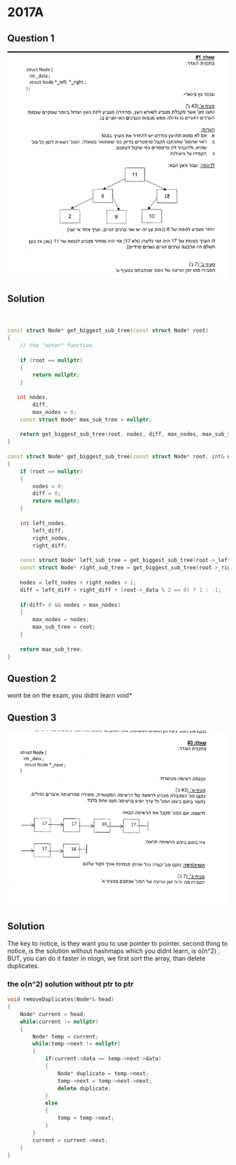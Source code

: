 
# 2017A

## Question 1

![alt text](image.png)

## Solution

```cpp


const struct Node* get_biggest_sub_tree(const struct Node* root)
{
    // the "outer" function

    if (root == nullptr)
    {
        return nullptr;
    }
   
   int nodes,
        diff,
        max_nodes = 0;
    const struct Node* max_sub_tree = nullptr;

    return get_biggest_sub_tree(root, nodes, diff, max_nodes, max_sub_tree);
}

const struct Node* get_biggest_sub_tree(const struct Node* root, int& nodes, int& diff, int& max_nodes, const struct Node* max_sub_tree)
{
    if (root == nullptr)
    {
        nodes = 0;
        diff = 0;
        return nullptr;
    }

    int left_nodes,
        left_diff,
        right_nodes,
        right_diff;

    const struct Node* left_sub_tree = get_biggest_sub_tree(root->_left, left_nodes, left_diff, max_nodes, max_sub_tree);
    const struct Node* right_sub_tree = get_biggest_sub_tree(root->_right, right_nodes, right_diff, max_nodes, max_sub_tree);

    nodes = left_nodes + right_nodes + 1;
    diff = left_diff + right_diff + (root->_data % 2 == 0) ? 1 : -1;

    if(diff> 0 && nodes > max_nodes)
    {
        max_nodes = nodes;
        max_sub_tree = root;
    }

    return max_sub_tree;
}
```

## Question 2

wont be on the exam, you didnt learn void*


## Question 3

![alt text](image-2.png)

## Solution

The key to notice, is they want you to use pointer to pointer.
second thing to notice, is the solution without hashmaps which you didnt learn, is o(n^2) , BUT, you can do it faster in nlogn, we first sort the array, than delete duplicates.

### the o(n^2) solution without ptr to ptr

```cpp
void removeDuplicates(Node*& head)
{
    Node* current = head;
    while(current != nullptr)
    {
        Node* temp = current;
        while(temp->next != nullptr)
        {
            if(current->data == temp->next->data)
            {
                Node* duplicate = temp->next;
                temp->next = temp->next->next;
                delete duplicate;
            }
            else
            {
                temp = temp->next;
            }
        }
        current = current->next;
    }
}
```



